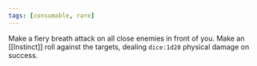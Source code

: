```yaml
---
tags: [consumable, rare]
---
```

Make a fiery breath attack on all close enemies in front of you. Make an [[Instinct]] roll against the targets, dealing `dice:1d20` physical damage on success.
